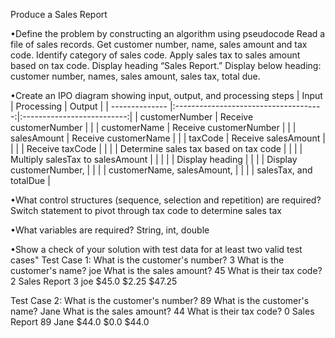 Produce a Sales Report 

•Define the problem by constructing an algorithm using pseudocode
Read a file of sales records. Get customer number, name, sales amount and tax code. 
Identify category of sales code. Apply sales tax to sales amount based on tax code. 
Display heading “Sales Report.” Display below heading: customer number, names, sales amount, 
sales tax, total due. 

•Create an IPO diagram showing input, output, and processing steps
|      Input     |               Processing              |           Output           |
| -------------- |:-------------------------------------:|:--------------------------:|
| customerNumber |         Receive customerNumber        |                            |
|  customerName  |         Receive customerNumber        |                            |
|   salesAmount  |          Receive customerName         |                            |
|     taxCode    |          Receive salesAmount          |                            |
|                |            Receive taxCode            |                            |
|                | Determine sales tax based on tax code |                            |
|                |    Multiply salesTax to salesAmount   |                            |
|                |                                       |       Display heading      |
|                |                                       |   Display customerNumber,  |
|                |                                       | customerName, salesAmount, |
|                |                                       | salesTax, and totalDue     |

•What control structures (sequence, selection and repetition) are required?
Switch statement to pivot through tax code to determine sales tax 

•What variables are required?
String, int, double

•Show a check of your solution with test data for at least two valid test cases"
Test Case 1:
What is the customer's number?
3
What is the customer's name? 
joe
What is the sales amount?
45
What is their tax code?
2
Sales Report
3 joe $45.0 $2.25 $47.25

Test Case 2: 
What is the customer's number?
89
What is the customer's name? 
Jane
What is the sales amount?
44
What is their tax code?
0
Sales Report
89 Jane $44.0 $0.0 $44.0
